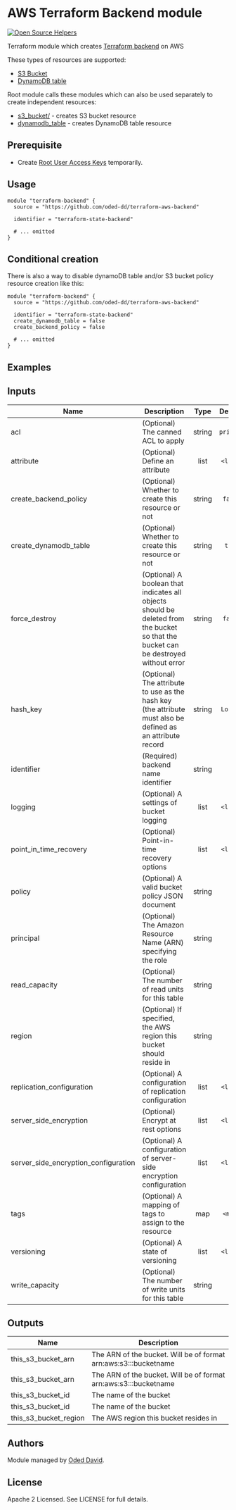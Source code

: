 # AWS Terraform Backend module

[![Open Source Helpers](https://www.codetriage.com/oded-dd/terraform-aws-backend/badges/users.svg)](https://www.codetriage.com/oded-dd/terraform-aws-backend)

Terraform module which creates [Terraform backend](https://www.terraform.io/docs/backends/types/s3.html) on AWS

These types of resources are supported:

* [S3 Bucket](https://www.terraform.io/docs/providers/aws/r/s3_bucket.html)
* [DynamoDB table](https://www.terraform.io/docs/providers/aws/r/dynamodb_table.html)

Root module calls these modules which can also be used separately to create independent resources:

* [s3_bucket/](https://github.com/oded-dd/terraform-aws-backend/tree/master/modules/s3_bucket) - creates S3 bucket resource
* [dynamodb_table](https://github.com/oded-dd/terraform-aws-backend/tree/master/modules/dynamodb_table) - creates DynamoDB table resource

## Prerequisite
- Create [Root User Access Keys](https://docs.aws.amazon.com/IAM/latest/UserGuide/id_root-user.html) temporarily.

## Usage
```hcl
module "terraform-backend" {
  source = "https://github.com/oded-dd/terraform-aws-backend"

  identifier = "terraform-state-backend"

  # ... omitted
}
```

## Conditional creation

There is also a way to disable dynamoDB table and/or S3 bucket policy resource creation like this:

```hcl
module "terraform-backend" {
  source = "https://github.com/oded-dd/terraform-aws-backend"

  identifier = "terraform-state-backend"
  create_dynamodb_table = false
  create_backend_policy = false

  # ... omitted
}
```

## Examples

<!-- BEGINNING OF PRE-COMMIT-TERRAFORM DOCS HOOK -->
## Inputs

| Name | Description | Type | Default | Required |
|------|-------------|:----:|:-----:|:-----:|
| acl | (Optional) The canned ACL to apply | string | `private` | no |
| attribute | (Optional) Define an attribute | list | `<list>` | no |
| create_backend_policy | (Optional) Whether to create this resource or not | string | `false` | no |
| create_dynamodb_table | (Optional) Whether to create this resource or not | string | `true` | no |
| force_destroy | (Optional) A boolean that indicates all objects should be deleted from the bucket so that the bucket can be destroyed without error | string | `false` | no |
| hash_key | (Optional) The attribute to use as the hash key (the attribute must also be defined as an attribute record | string | `LockID` | no |
| identifier | (Required) backend name identifier | string | - | yes |
| logging | (Optional) A settings of bucket logging | list | `<list>` | no |
| point_in_time_recovery | (Optional) Point-in-time recovery options | list | `<list>` | no |
| policy | (Optional) A valid bucket policy JSON document | string | `` | no |
| principal | (Optional) The Amazon Resource Name (ARN) specifying the role | string | `*` | no |
| read_capacity | (Optional) The number of read units for this table | string | `2` | no |
| region | (Optional) If specified, the AWS region this bucket should reside in | string | `` | no |
| replication_configuration | (Optional) A configuration of replication configuration | list | `<list>` | no |
| server_side_encryption | (Optional) Encrypt at rest options | list | `<list>` | no |
| server_side_encryption_configuration | (Optional) A configuration of server-side encryption configuration | list | `<list>` | no |
| tags | (Optional) A mapping of tags to assign to the resource | map | `<map>` | no |
| versioning | (Optional) A state of versioning | list | `<list>` | no |
| write_capacity | (Optional) The number of write units for this table | string | `1` | no |

## Outputs

| Name | Description |
|------|-------------|
| this_s3_bucket_arn | The ARN of the bucket. Will be of format arn:aws:s3:::bucketname |
| this_s3_bucket_arn | The ARN of the bucket. Will be of format arn:aws:s3:::bucketname |
| this_s3_bucket_id | The name of the bucket |
| this_s3_bucket_id | The name of the bucket |
| this_s3_bucket_region | The AWS region this bucket resides in |
<!-- END OF PRE-COMMIT-TERRAFORM DOCS HOOK -->

## Authors

Module managed by [Oded David](https://github.com/oded-dd).

## License

Apache 2 Licensed. See LICENSE for full details.
